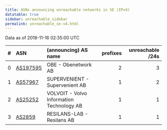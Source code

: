 ```yaml
---
title: ASNs announcing unreachable networks in SE (IPv4)
datatable: true
sidebar: unreachable_sidebar
permalink: unreachable_se-v4.html
---
```


Data as of 2018-11-16 02:35:00 UTC


<div class="datatable-begin"></div>

|   # | ASN                                      | (announcing) AS name                      |   prefixes |   unreachable /24s |
|----:|:-----------------------------------------|:------------------------------------------|-----------:|-------------------:|
|   0 | [AS197595](unreachable_AS197595-v4.html) | OBE - Obenetwork AB                       |          2 |                  3 |
|   1 | [AS57967](unreachable_AS57967-v4.html)   | SUPERVENIENT - Supervenient AB            |          1 |                  2 |
|   2 | [AS25252](unreachable_AS25252-v4.html)   | VOLVOIT - Volvo Information Technology AB |          1 |                  1 |
|   3 | [AS2859](unreachable_AS2859-v4.html)     | RESILANS-LAB - Resilans AB                |          1 |                  1 |

<div class="datatable-end"></div>